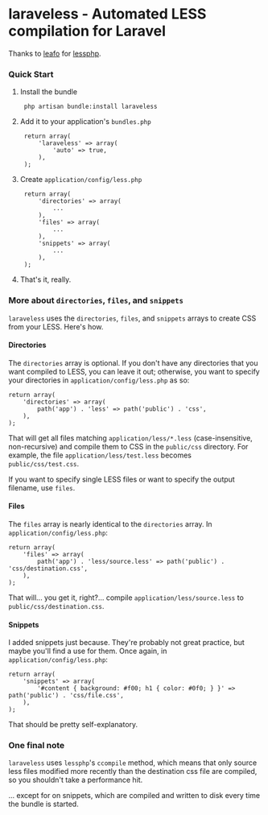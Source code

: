 # laraveless - Automated LESS compilation for Laravel

Thanks to [leafo](https://github.com/leafo) for [lessphp](https://github.com/leafo/lessphp).

### Quick Start

1. Install the bundle

        php artisan bundle:install laraveless

1. Add it to your application's `bundles.php`

        return array(
            'laraveless' => array(
            	'auto' => true,
            ),
        );

1. Create `application/config/less.php`

        return array(
            'directories' => array(
                ...
            ),
            'files' => array(
                ...
            ),
            'snippets' => array(
                ...
            ),
        );

1. That's it, really.

### More about `directories`, `files`, and `snippets`

`laraveless` uses the `directories`, `files`, and `snippets` arrays to create CSS from your LESS. Here's how.

#### Directories

The `directories` array is optional. If you don't have any directories that you want compiled to LESS, you can leave it out; otherwise, you want to specify your directories in `application/config/less.php` as so:

    return array(
    	'directories' => array(
    		path('app') . 'less' => path('public') . 'css',
    	),
    );

That will get all files matching `application/less/*.less` (case-insensitive, non-recursive) and compile them to CSS in the `public/css` directory. For example, the file `application/less/test.less` becomes `public/css/test.css`.

If you want to specify single LESS files or want to specify the output filename, use `files`.

#### Files

The `files` array is nearly identical to the `directories` array. In `application/config/less.php`:

    return array(
    	'files' => array(
    		path('app') . 'less/source.less' => path('public') . 'css/destination.css',
    	),
    );

That will... you get it, right?... compile `application/less/source.less` to `public/css/destination.css`.

#### Snippets

I added snippets just because. They're probably not great practice, but maybe you'll find a use for them. Once again, in `application/config/less.php`:

    return array(
    	'snippets' => array(
    		'#content { background: #f00; h1 { color: #0f0; } }' => path('public') . 'css/file.css',
    	),
    );

That should be pretty self-explanatory.

### One final note

`laraveless` uses `lessphp`'s `ccompile` method, which means that only source less files modified more recently than the destination css file are compiled, so you shouldn't take a performance hit.

... except for on snippets, which are compiled and written to disk every time the bundle is started.